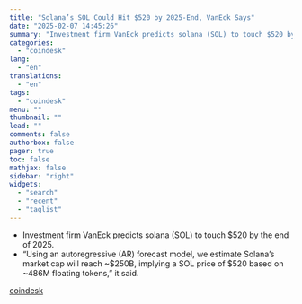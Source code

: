 ```yaml
---
title: "Solana’s SOL Could Hit $520 by 2025-End, VanEck Says"
date: "2025-02-07 14:45:26"
summary: "Investment firm VanEck predicts solana (SOL) to touch $520 by the end of 2025.“Using an autoregressive (AR) forecast model, we estimate Solana’s market cap will reach ~$250B, implying a SOL price of $520 based on ~486M floating tokens,” it said."
categories:
  - "coindesk"
lang:
  - "en"
translations:
  - "en"
tags:
  - "coindesk"
menu: ""
thumbnail: ""
lead: ""
comments: false
authorbox: false
pager: true
toc: false
mathjax: false
sidebar: "right"
widgets:
  - "search"
  - "recent"
  - "taglist"
---
```


* Investment firm VanEck predicts solana (SOL) to touch $520 by the end of 2025.
* “Using an autoregressive (AR) forecast model, we estimate Solana’s market cap will reach ~$250B, implying a SOL price of $520 based on ~486M floating tokens,” it said.

[coindesk](https://www.coindesk.com/markets/2025/02/07/vaneck-sees-solana-s-sol-touching-usd520-in-2025)
